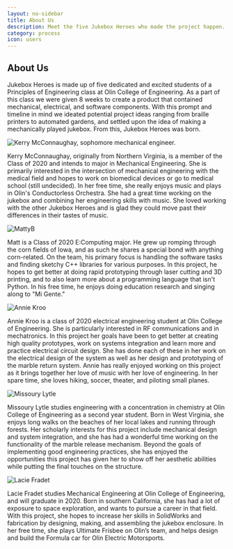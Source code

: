 ```yaml
---
layout: no-sidebar
title: About Us
description: Meet the five Jukebox Heroes who made the project happen.
category: process
icon: users
---
```


## About Us
Jukebox Heroes is made up of five dedicated and excited students of a Principles of Engineering class at Olin College of Engineering. As a part of this class we were given 8 weeks to create a product that contained mechanical, electrical, and software components. With this prompt and timeline in mind we ideated potential project ideas ranging from braille printers to automated gardens, and settled upon the idea of making a mechanically played jukebox. From this, Jukebox Heroes was born.


![Kerry McConnaughay, sophomore mechanical engineer.](images/kerry.jpg)

Kerry McConnaughay, originally from Northern Virginia, is a member of the Class of 2020 and intends to major in Mechanical Engineering. She is primarily interested in the intersection of mechanical engineering with the medical field and hopes to work on biomedical devices or go to medical school (still undecided). In her free time, she really enjoys music and plays in Olin's Conductorless Orchestra. She had a great time working on the jukebox and combining her engineering skills with music. She loved working with the other Jukebox Heroes and is glad they could move past their differences in their tastes of music.


![MattyB](images/matt.jpg)

Matt is a Class of 2020 E:Computing major. He grew up romping through the corn fields of Iowa, and as such he shares a special bond with anything corn-related. On the team, his primary focus is handling the software tasks and finding sketchy C++ libraries for various purposes. In this project, he hopes to get better at doing rapid prototyping through laser cutting and 3D printing, and to also learn more about a programming language that isn't Python. In his free time, he enjoys doing education research and singing along to "Mi Gente."

![Annie Kroo](images/annie.jpg)

Annie Kroo is a class of 2020 electrical engineering student at Olin College of Engineering. She is particularly interested in RF communications and in mechatronics. In this project her goals have been to get better at creating high quality prototypes, work on systems integration and learn more and practice electrical circuit design. She has done each of these in her work on the electrical design of the system as well as her design and prototyping of the marble return system. Annie has really enjoyed working on this project as it brings together her love of music with her love of engineering. In her spare time, she loves hiking, soccer, theater, and piloting small planes.

![Missoury Lytle](images/profileforeverything.jpg)

Missoury Lytle studies engineering with a concentration in chemistry at Olin College of Engineering as a second year student. Born in West Virginia, she enjoys long walks on the beaches of her local lakes and running through forests. Her scholarly interests for this project include mechanical design and system integration, and she has had a wonderful time working on the functionality of the marble release mechanism. Beyond the goals of implementing good engineering practices, she has enjoyed the opportunities this project has given her to show off her aesthetic abilities while putting the final touches on the structure.

![Lacie Fradet](images/Fradet_Lacie-c20.jpg)

Lacie Fradet studies Mechanical Engineering at Olin College of Engineering, and will graduate in 2020. Born in southern California, she has had a lot of exposure to space exploration, and wants to pursue a career in that field. With this project, she hopes to increase her skills in SolidWorks and fabrication by designing, making, and assembling the jukebox enclosure. In her free time, she plays Ultimate Frisbee on Olin’s team, and helps design and build the Formula car for Olin Electric Motorsports.
